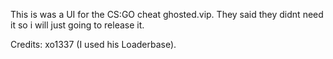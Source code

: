 This is was a UI for the CS:GO cheat ghosted.vip.
They said they didnt need it so i will just going to release it.

Credits:
xo1337 (I used his Loaderbase).
